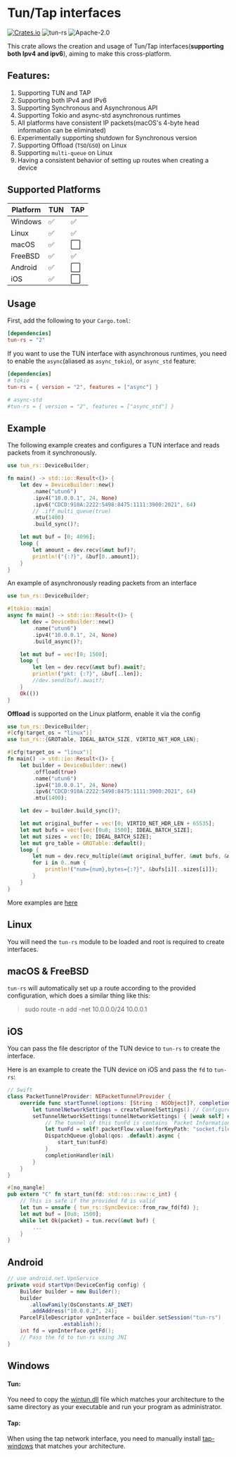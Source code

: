 Tun/Tap interfaces
==============
[![Crates.io](https://img.shields.io/crates/v/tun-rs.svg)](https://crates.io/crates/tun-rs)
![tun-rs](https://docs.rs/tun-rs/badge.svg)
![Apache-2.0](https://img.shields.io/github/license/xmh0511/tun-rs?style=flat)

This crate allows the creation and usage of Tun/Tap interfaces(**supporting both Ipv4 and ipv6**), aiming to make this
cross-platform.

## Features:

1. Supporting TUN and TAP
2. Supporting both IPv4 and IPv6
3. Supporting Synchronous and Asynchronous API
4. Supporting Tokio and async-std asynchronous runtimes
5. All platforms have consistent IP packets(macOS's 4-byte head information can be eliminated)
6. Experimentally supporting shutdown for Synchronous version
7. Supporting Offload (`TSO`/`GSO`) on Linux
8. Supporting `multi-queue` on Linux
9. Having a consistent behavior of setting up routes when creating a device

## Supported Platforms

| Platform | TUN | TAP |
|----------|-----|-----|
| Windows  | ✅   | ✅   |
| Linux    | ✅   | ✅   |
| macOS    | ✅   | ⬜   |
| FreeBSD  | ✅   | ✅   |
| Android  | ✅   | ⬜   |
| iOS      | ✅   | ⬜   |

Usage
-----
First, add the following to your `Cargo.toml`:

```toml
[dependencies]
tun-rs = "2"
```

If you want to use the TUN interface with asynchronous runtimes, you need to enable the `async`(aliased
as `async_tokio`), or `async_std` feature:

```toml
[dependencies]
# tokio
tun-rs = { version = "2", features = ["async"] }

# async-std
#tun-rs = { version = "2", features = ["async_std"] }
```

Example
-------
The following example creates and configures a TUN interface and reads packets from it synchronously.

```rust
use tun_rs::DeviceBuilder;

fn main() -> std::io::Result<()> {
    let dev = DeviceBuilder::new()
        .name("utun6")
        .ipv4("10.0.0.1", 24, None)
        .ipv6("CDCD:910A:2222:5498:8475:1111:3900:2021", 64)
        // .iff_multi_queue(true)
        .mtu(1400)
        .build_sync()?;

    let mut buf = [0; 4096];
    loop {
        let amount = dev.recv(&mut buf)?;
        println!("{:?}", &buf[0..amount]);
    }
}
```

An example of asynchronously reading packets from an interface

````rust
use tun_rs::DeviceBuilder;

#[tokio::main]
async fn main() -> std::io::Result<()> {
    let dev = DeviceBuilder::new()
        .name("utun6")
        .ipv4("10.0.0.1", 24, None)
        .build_async()?;

    let mut buf = vec![0; 1500];
    loop {
        let len = dev.recv(&mut buf).await?;
        println!("pkt: {:?}", &buf[..len]);
        //dev.send(buf).await?;
    }
    Ok(())
}
````

**Offload** is supported on the Linux platform, enable it via the config

````rust
use tun_rs::DeviceBuilder;
#[cfg(target_os = "linux")]
use tun_rs::{GROTable, IDEAL_BATCH_SIZE, VIRTIO_NET_HDR_LEN};

#[cfg(target_os = "linux")]
fn main() -> std::io::Result<()> {
    let builder = DeviceBuilder::new()
        .offload(true)
        .name("utun6")
        .ipv4("10.0.0.1", 24, None)
        .ipv6("CDCD:910A:2222:5498:8475:1111:3900:2021", 64)
        .mtu(1400);

    let dev = builder.build_sync()?;

    let mut original_buffer = vec![0; VIRTIO_NET_HDR_LEN + 65535];
    let mut bufs = vec![vec![0u8; 1500]; IDEAL_BATCH_SIZE];
    let mut sizes = vec![0; IDEAL_BATCH_SIZE];
    let mut gro_table = GROTable::default();
    loop {
        let num = dev.recv_multiple(&mut original_buffer, &mut bufs, &mut sizes, 0)?;
        for i in 0..num {
            println!("num={num},bytes={:?}", &bufs[i][..sizes[i]]);
        }
    }
}
````

More examples are [here](https://github.com/tun-rs/tun-rs/tree/main/examples)

Linux
-----
You will need the `tun-rs` module to be loaded and root is required to create
interfaces.

macOS & FreeBSD
-----
`tun-rs` will automatically set up a route according to the provided configuration, which does a similar thing like
this:
> sudo route -n add -net 10.0.0.0/24 10.0.0.1


iOS
----
You can pass the file descriptor of the TUN device to `tun-rs` to create the interface.

Here is an example to create the TUN device on iOS and pass the `fd` to `tun-rs`:

```swift
// Swift
class PacketTunnelProvider: NEPacketTunnelProvider {
    override func startTunnel(options: [String : NSObject]?, completionHandler: @escaping (Error?) -> Void) {
        let tunnelNetworkSettings = createTunnelSettings() // Configure TUN address, DNS, mtu, routing...
        setTunnelNetworkSettings(tunnelNetworkSettings) { [weak self] error in
            // The tunnel of this tunFd is contains `Packet Information` prifix.
            let tunFd = self?.packetFlow.value(forKeyPath: "socket.fileDescriptor") as! Int32
            DispatchQueue.global(qos: .default).async {
                start_tun(tunFd)
            }
            completionHandler(nil)
        }
    }
}
```

```rust
#[no_mangle]
pub extern "C" fn start_tun(fd: std::os::raw::c_int) {
    // This is safe if the provided fd is valid
    let tun = unsafe { tun_rs::SyncDevice::from_raw_fd(fd) };
    let mut buf = [0u8; 1500];
    while let Ok(packet) = tun.recv(&mut buf) {
        ...
    }
}
```

Android
-----

```java
// use android.net.VpnService
private void startVpn(DeviceConfig config) {
    Builder builder = new Builder();
    builder
       .allowFamily(OsConstants.AF_INET)
       .addAddress("10.0.0.2", 24);
    ParcelFileDescriptor vpnInterface = builder.setSession("tun-rs")
                 .establish();
    int fd = vpnInterface.getFd();
    // Pass the fd to tun-rs using JNI
}
```

Windows
-----

#### Tun:

You need to copy the [wintun.dll](https://wintun.net/) file which matches your architecture to
the same directory as your executable and run your program as administrator.

#### Tap:

When using the tap network interface, you need to manually
install [tap-windows](https://build.openvpn.net/downloads/releases/) that matches your architecture.

